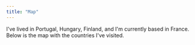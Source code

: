 ```yaml
---
title: "Map"
---
```


I've lived in <span id="PRT" class="interactive">Portugal</span>, <span id="HUN" class="interactive">Hungary</span>, <span id="FIN" class="interactive">Finland</span>, and I'm currently based in <span id="FRA" class="interactive">France</span>. Below is the map with the countries I've visited.

<i><span id="selectedLabel">&nbsp;</span></i>
<div id="map"></div>

<script src="https://d3js.org/d3.v6.min.js"></script>
<script src="https://d3js.org/d3-geo-projection.v2.min.js"></script>
<script>
    const lived = ["PRT","HUN","FIN","FRA"];
    const visited = ["PRT","ESP","LUX","ITA","HUN","MKD","KOS","SVK","POL","BIH",
        "HRV","SVN","SRB","FRA","DEU","AUT","CZE","UKR","MDA","ROU","BGR","ALB",
        "MNE","CHL","GBR","VAT","DNK","SWE","CHE","IND","LKA","FIN","EST"];
    const selectedLabel = document.getElementById("selectedLabel");
    let w = 900,
        h = 500,
        projection = d3.geoLarrivee().translate([w/2.15, h/2.7]).scale(156).center([0,45]);
        path = d3.geoPath().projection(projection),
        svg = d3.select("#map")
            .append("svg")
            .attr("preserveAspectRatio", "xMinYMin meet")
            .attr("viewBox", "0 0 " + w + " " + h)
            .classed("svg-content", true);
    let mouseOver = function(d) {
        d3.selectAll("path")
            .style("opacity", 1)
            .style("stroke", "white");
        d3.select(d.target)
            .raise()
            .style("opacity", 0.3)
            .style("stroke", "black");
        selectedLabel.innerHTML = ("> " + (d.name ?? d.target.__data__.properties.name)) ?? "";
    };
    let mouseLeave = function() {
        d3.selectAll("path")
            .style("opacity", 1)
            .style("stroke", "white");
        selectedLabel.innerHTML = "&nbsp;";
    };
    [...document.getElementsByClassName('interactive')].forEach((e) => {
        e.onmouseover = () => mouseOver({target: "path#" + e.id, name: e.innerText});
        e.onmouseleave = () => mouseLeave()
    });
    d3.json("/other/world.geojson")
        .then((values) => {
            svg.selectAll("path")
                .data(values.features)
                .enter()
                .append("path")
                .style("stroke", "white")
                .style("opacity", 1)
                .on("mouseover", mouseOver )
                .on("mouseleave", mouseLeave )
                .attr("d", path)
                .attr("id", d => d.id)
                .attr("fill", (d) => 
                    visited.includes(d.id) 
                    ? '#a40000' 
                    : '#aaaaaa'
                );
        });
</script>
